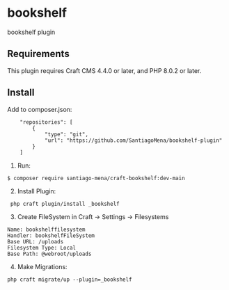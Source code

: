 # bookshelf

bookshelf plugin

## Requirements

This plugin requires Craft CMS 4.4.0 or later, and PHP 8.0.2 or later.

## Install
Add to composer.json: 
```
    "repositories": [
        {
            "type": "git",
            "url": "https://github.com/SantiagoMena/bookshelf-plugin"
        }
    ]
```

1. Run:
```
$ composer require santiago-mena/craft-bookshelf:dev-main
```

2. Install Plugin:
```
 php craft plugin/install _bookshelf
```
3. Create FileSystem in Craft -> Settings -> Filesystems
```
Name: bookshelffilesystem
Handler: bookshelfFileSystem
Base URL: /uploads
Filesystem Type: Local
Base Path: @webroot/uploads
```

4. Make Migrations:
```
php craft migrate/up --plugin=_bookshelf
```
